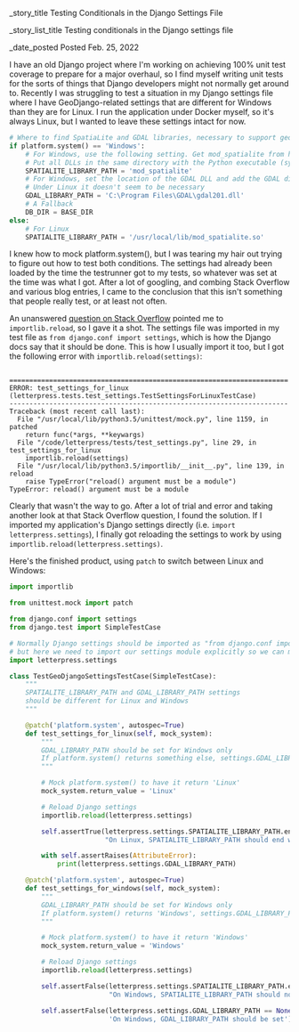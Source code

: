_story_title Testing Conditionals in the Django Settings File

_story_list_title Testing conditionals in the Django settings file  

_date_posted Posted Feb. 25, 2022

I have an old Django project where I'm working on achieving 100% unit test coverage to prepare for a major overhaul, so I find myself writing unit tests for the sorts of things that Django developers might not normally get around to. Recently I was struggling to test a situation in my Django settings file where I have GeoDjango-related settings that are different for Windows than they are for Linux. I run the application under Docker myself, so it's always Linux, but I wanted to leave these settings intact for now. 

```python
# Where to find SpatiaLite and GDAL libraries, necessary to support geodatabase stuff in SQLite
if platform.system() == 'Windows':
    # For Windows, use the following setting. Get mod_spatialite from http://www.gaia-gis.it/gaia-sins/
    # Put all DLLs in the same directory with the Python executable (system and probably also virtualenv)
    SPATIALITE_LIBRARY_PATH = 'mod_spatialite'
    # For Windows, set the location of the GDAL DLL and add the GDAL directory to your PATH for the other DLLs
    # Under Linux it doesn't seem to be necessary
    GDAL_LIBRARY_PATH = 'C:\Program Files\GDAL\gdal201.dll'
    # A Fallback
    DB_DIR = BASE_DIR
else:
    # For Linux
    SPATIALITE_LIBRARY_PATH = '/usr/local/lib/mod_spatialite.so'
```

I knew how to mock platform.system(), but I was tearing my hair out trying to figure out how to test both conditions. The settings had already been loaded by the time the testrunner got to my tests, so whatever was set at the time was what I got. After a lot of googling, and combing Stack Overflow and various blog entries, I came to the conclusion that this isn't something that people really test, or at least not often.

An unanswered [question on Stack Overflow](https://stackoverflow.com/questions/62582344/testing-django-settings-behavior-with-unittest-and-python) pointed me to `importlib.reload`, so I gave it a shot. The settings file was imported in my test file as `from django.conf import settings`, which is how the Django docs say that it should be done. This is how I usually import it too, but I got the following error with `importlib.reload(settings)`:

```

======================================================================
ERROR: test_settings_for_linux (letterpress.tests.test_settings.TestSettingsForLinuxTestCase)
----------------------------------------------------------------------
Traceback (most recent call last):
  File "/usr/local/lib/python3.5/unittest/mock.py", line 1159, in patched
    return func(*args, **keywargs)
  File "/code/letterpress/tests/test_settings.py", line 29, in test_settings_for_linux
    importlib.reload(settings)
  File "/usr/local/lib/python3.5/importlib/__init__.py", line 139, in reload
    raise TypeError("reload() argument must be a module")
TypeError: reload() argument must be a module

```
Clearly that wasn't the way to go. After a lot of trial and error and taking another look at that Stack Overflow question, I found the solution. If I imported my application's Django settings directly (i.e. `import letterpress.settings`), I finally got reloading the settings to work by using `importlib.reload(letterpress.settings)`. 

Here's the finished product, using `patch` to switch between Linux and Windows:
 
```python
import importlib

from unittest.mock import patch

from django.conf import settings
from django.test import SimpleTestCase

# Normally Django settings should be imported as "from django.conf import settings"
# but here we need to import our settings module explicitly so we can manually reload it
import letterpress.settings

class TestGeoDjangoSettingsTestCase(SimpleTestCase):
    """
    SPATIALITE_LIBRARY_PATH and GDAL_LIBRARY_PATH settings
    should be different for Linux and Windows
    """

    @patch('platform.system', autospec=True)
    def test_settings_for_linux(self, mock_system):
        """
        GDAL_LIBRARY_PATH should be set for Windows only
        If platform.system() returns something else, settings.GDAL_LIBRARY_PATH shouldn't be set
        """

        # Mock platform.system() to have it return 'Linux'
        mock_system.return_value = 'Linux'

        # Reload Django settings
        importlib.reload(letterpress.settings)

        self.assertTrue(letterpress.settings.SPATIALITE_LIBRARY_PATH.endswith('.so'),
                        "On Linux, SPATIALITE_LIBRARY_PATH should end with '.so'")

        with self.assertRaises(AttributeError):
            print(letterpress.settings.GDAL_LIBRARY_PATH)

    @patch('platform.system', autospec=True)
    def test_settings_for_windows(self, mock_system):
        """
        GDAL_LIBRARY_PATH should be set for Windows only
        If platform.system() returns 'Windows', settings.GDAL_LIBRARY_PATH should be set
        """

        # Mock platform.system() to have it return 'Windows'
        mock_system.return_value = 'Windows'

        # Reload Django settings
        importlib.reload(letterpress.settings)

        self.assertFalse(letterpress.settings.SPATIALITE_LIBRARY_PATH.endswith('.so'),
                         "On Windows, SPATIALITE_LIBRARY_PATH should not end with '.so'")

        self.assertFalse(letterpress.settings.GDAL_LIBRARY_PATH == None,
                         'On Windows, GDAL_LIBRARY_PATH should be set')
```



